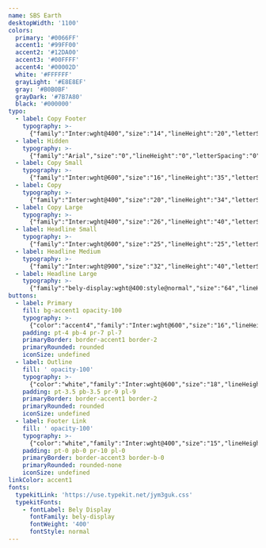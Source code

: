 ```yaml
---
name: SBS Earth
desktopWidth: '1100'
colors:
  primary: '#0066FF'
  accent1: '#99FF00'
  accent2: '#12DA00'
  accent3: '#00FFFF'
  accent4: '#00002D'
  white: '#FFFFFF'
  grayLight: '#E8E8EF'
  gray: '#B0B0BF'
  grayDark: '#7B7A80'
  black: '#000000'
typo:
  - label: Copy Footer
    typography: >-
      {"family":"Inter:wght@400","size":"14","lineHeight":"20","letterSpacing":"0","margin":"0","smSize":"","smLineHeight":"","smLetterSpacing":"","smMargin":""}
  - label: Hidden
    typography: >-
      {"family":"Arial","size":"0","lineHeight":"0","letterSpacing":"0","margin":"0","smSize":"0","smLineHeight":"0","smLetterSpacing":"0","smMargin":"0"}
  - label: Copy Small
    typography: >-
      {"family":"Inter:wght@600","size":"16","lineHeight":"35","letterSpacing":"0","margin":"35","smSize":"16","smLineHeight":"35","smLetterSpacing":"0","smMargin":"35"}
  - label: Copy
    typography: >-
      {"family":"Inter:wght@400","size":"20","lineHeight":"34","letterSpacing":"0","margin":"30","smSize":"20","smLineHeight":"34","smLetterSpacing":"0","smMargin":"0"}
  - label: Copy Large
    typography: >-
      {"family":"Inter:wght@400","size":"26","lineHeight":"40","letterSpacing":"0","margin":"40","smSize":"28","smLineHeight":"40","smLetterSpacing":"0","smMargin":"40"}
  - label: Headline Small
    typography: >-
      {"family":"Inter:wght@600","size":"25","lineHeight":"25","letterSpacing":"0","margin":"15","smSize":"20","smLineHeight":"25","smLetterSpacing":"0","smMargin":"15"}
  - label: Headline Medium
    typography: >-
      {"family":"Inter:wght@900","size":"32","lineHeight":"40","letterSpacing":"0","margin":"30","smSize":"32","smLineHeight":"40","smLetterSpacing":"0","smMargin":"30"}
  - label: Headline Large
    typography: >-
      {"family":"bely-display:wght@400:style@normal","size":"64","lineHeight":"80","letterSpacing":"0","margin":"40","smSize":"48","smLineHeight":"60","smLetterSpacing":"0","smMargin":"32"}
buttons:
  - label: Primary
    fill: bg-accent1 opacity-100
    typography: >-
      {"color":"accent4","family":"Inter:wght@600","size":"16","lineHeight":"16","letterSpacing":"0","smSize":"18","smLineHeight":"18","smLetterSpacing":"0"}
    padding: pt-4 pb-4 pr-7 pl-7
    primaryBorder: border-accent1 border-2
    primaryRounded: rounded
    iconSize: undefined
  - label: Outline
    fill: ' opacity-100'
    typography: >-
      {"color":"white","family":"Inter:wght@600","size":"18","lineHeight":"18","letterSpacing":"0","smSize":"16","smLineHeight":"16","smLetterSpacing":"0"}
    padding: pt-3.5 pb-3.5 pr-9 pl-9
    primaryBorder: border-accent1 border-2
    primaryRounded: rounded
    iconSize: undefined
  - label: Footer Link
    fill: ' opacity-100'
    typography: >-
      {"color":"white","family":"Inter:wght@400","size":"15","lineHeight":"20","letterSpacing":"0","smSize":"15","smLineHeight":"20","smLetterSpacing":"0"}
    padding: pt-0 pb-0 pr-10 pl-0
    primaryBorder: border-accent3 border-b-0
    primaryRounded: rounded-none
    iconSize: undefined
linkColor: accent1
fonts:
  typekitLink: 'https://use.typekit.net/jym3guk.css'
  typekitFonts:
    - fontLabel: Bely Display
      fontFamily: bely-display
      fontWeight: '400'
      fontStyle: normal
---
```















